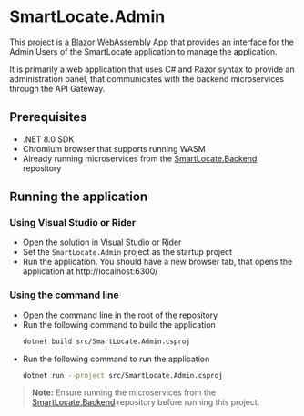 # SmartLocate.Admin

This project is a Blazor WebAssembly App that provides an interface for the Admin Users of the SmartLocate application to manage the application.

It is primarily a web application that uses C# and Razor syntax to provide an administration panel, that communicates with the backend microservices through the API Gateway.

## Prerequisites

- .NET 8.0 SDK
- Chromium browser that supports running WASM
- Already running microservices from the [SmartLocate.Backend](https://github.com/CloudMavericks/SmartLocate.Backend) repository

## Running the application

### Using Visual Studio or Rider

- Open the solution in Visual Studio or Rider
- Set the `SmartLocate.Admin` project as the startup project
- Run the application. You should have a new browser tab, that opens the application at http://localhost:6300/

### Using the command line

- Open the command line in the root of the repository
- Run the following command to build the application
  ```bash
  dotnet build src/SmartLocate.Admin.csproj
  ```
- Run the following command to run the application
  ```bash
  dotnet run --project src/SmartLocate.Admin.csproj
  ```
  
> **Note:** Ensure running the microservices from the [SmartLocate.Backend](https://github.com/CloudMavericks/SmartLocate.Backend) repository before running this project.